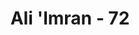 ---
title: "Ali 'Imran - 72"
no: 72
arabic_no: ٧٢
ayah: وَقَالَتْ طَّاۤىِٕفَةٌ مِّنْ اَهْلِ الْكِتٰبِ اٰمِنُوْا بِالَّذِيْٓ اُنْزِلَ عَلَى الَّذِيْنَ اٰمَنُوْا وَجْهَ النَّهَارِ وَاكْفُرُوْٓا اٰخِرَهٗ لَعَلَّهُمْ يَرْجِعُوْنَۚ
translation: "Dan segolongan Ahli Kitab berkata (kepada sesamanya), “Berimanlah kamu kepada apa yang diturunkan kepada orang-orang beriman pada awal siang dan ingkarilah di akhirnya, agar mereka kembali (kepada kekafiran)."
tafsir: "Ada golongan dari Ahli Kitab yang mengajak kawan-kawannya agar pura-pura beriman kepada kitab yang diturunkan kepada Muhammad di pagi hari, kemudian mengingkarinya pada waktu sore. Mereka bersikap demikian untuk menimbulkan kesan di hati umat Islam, kalau agama Islam itu benar tentulah orang-orang Yahudi yang baru masuk Islam tadi tidak akan murtad lagi. Sikap serupa ini tiada lain hanya tipu daya mereka untuk mempengaruhi orang-orang Islam agar kembali kepada kekafirannya.\n\nIbnu Jarir meriwayatkan dari Imam Mujahid, ia berkata bahwa, segolongan orang Yahudi salat subuh bersama Nabi. Kemudian mereka kafir pada petang harinya. Apabila mereka melakukan tipu daya serupa itu, bukanlah hal yang aneh, karena mengetahui bahwa di antara tanda-tanda kebenaran itu ialah, apabila seseorang telah mengetahui sesuatu itu benar, tentu dia tidak akan meninggalkannya. Hal ini dapat dipahami dari pernyataan Heraklius, Kaisar Rumawi kepada Abu Sufyan ketika dia menanyakan kepadanya tentang keadaan Muhammad, yaitu ketika Nabi Muhammad saw menyeru Heraklius dengan suratnya untuk masuk Islam, \"Adakah orang yang keluar dari agamanya setelah ia memeluknya?\" Abu Sufyan menjawab, \"Tidak ada.\"\n\nAyat ini memperingatkan Nabi Muhammad akan tipu daya Ahli Kitab dan memberitahukan siasat mereka, agar tipu daya itu tidak mempengaruhi hati orang mukmin yang masih lemah. Peringatan ini berguna untuk menggagalkan usaha mereka; sebab apabila latar belakang dari tipu daya mereka telah diketahui, tentulah usaha mereka tidak akan berhasil. Ayat ini sebagai mukjizat bagi Nabi Muhammad saw, karena mengandung berita gaib yang membukakan rahasia niat busuk orang Yahudi."
---